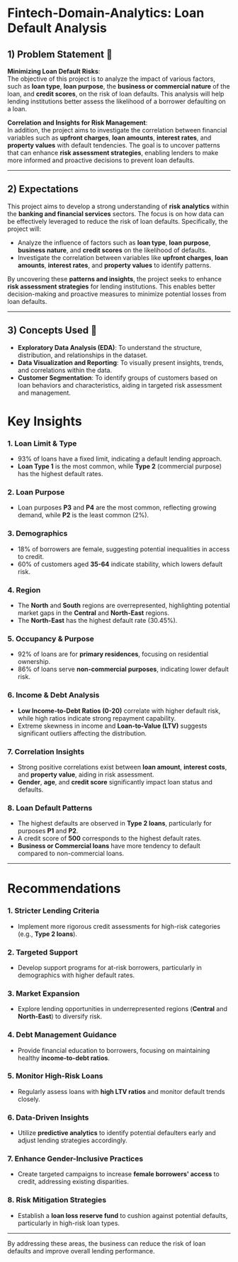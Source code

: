 # Fintech-Domain-Analytics: Loan Default Analysis

## 1) Problem Statement 👀
**Minimizing Loan Default Risks**:  
The objective of this project is to analyze the impact of various factors, such as **loan type**, **loan purpose**, the **business or commercial nature** of the loan, and **credit scores**, on the risk of loan defaults. This analysis will help lending institutions better assess the likelihood of a borrower defaulting on a loan.

**Correlation and Insights for Risk Management**:  
In addition, the project aims to investigate the correlation between financial variables such as **upfront charges**, **loan amounts**, **interest rates**, and **property values** with default tendencies. The goal is to uncover patterns that can enhance **risk assessment strategies**, enabling lenders to make more informed and proactive decisions to prevent loan defaults.

---

## 2) Expectations
This project aims to develop a strong understanding of **risk analytics** within the **banking and financial services** sectors. The focus is on how data can be effectively leveraged to reduce the risk of loan defaults. Specifically, the project will:
- Analyze the influence of factors such as **loan type**, **loan purpose**, **business nature**, and **credit scores** on the likelihood of defaults.
- Investigate the correlation between variables like **upfront charges**, **loan amounts**, **interest rates**, and **property values** to identify patterns.
  
By uncovering these **patterns and insights**, the project seeks to enhance **risk assessment strategies** for lending institutions. This enables better decision-making and proactive measures to minimize potential losses from loan defaults.

---

## 3) Concepts Used 📑
- **Exploratory Data Analysis (EDA)**: To understand the structure, distribution, and relationships in the dataset.
- **Data Visualization and Reporting**: To visually present insights, trends, and correlations within the data.
- **Customer Segmentation**: To identify groups of customers based on loan behaviors and characteristics, aiding in targeted risk assessment and management.
# Key Insights

### 1. Loan Limit & Type
- 93% of loans have a fixed limit, indicating a default lending approach.
- **Loan Type 1** is the most common, while **Type 2** (commercial purpose) has the highest default rates.

### 2. Loan Purpose
- Loan purposes **P3** and **P4** are the most common, reflecting growing demand, while **P2** is the least common (2%).

### 3. Demographics
- 18% of borrowers are female, suggesting potential inequalities in access to credit.
- 60% of customers aged **35-64** indicate stability, which lowers default risk.

### 4. Region
- The **North** and **South** regions are overrepresented, highlighting potential market gaps in the **Central** and **North-East** regions.
- The **North-East** has the highest default rate (30.45%).

### 5. Occupancy & Purpose
- 92% of loans are for **primary residences**, focusing on residential ownership.
- 86% of loans serve **non-commercial purposes**, indicating lower default risk.

### 6. Income & Debt Analysis
- **Low Income-to-Debt Ratios (0-20)** correlate with higher default risk, while high ratios indicate strong repayment capability.
- Extreme skewness in income and **Loan-to-Value (LTV)** suggests significant outliers affecting the distribution.

### 7. Correlation Insights
- Strong positive correlations exist between **loan amount**, **interest costs**, and **property value**, aiding in risk assessment.
- **Gender**, **age**, and **credit score** significantly impact loan status and defaults.

### 8. Loan Default Patterns
- The highest defaults are observed in **Type 2 loans**, particularly for purposes **P1** and **P2**.
- A credit score of **500** corresponds to the highest default rates.
- **Business or Commercial loans** have more tendency to default compared to non-commercial loans.

---

# Recommendations

### 1. Stricter Lending Criteria
- Implement more rigorous credit assessments for high-risk categories (e.g., **Type 2 loans**).

### 2. Targeted Support
- Develop support programs for at-risk borrowers, particularly in demographics with higher default rates.

### 3. Market Expansion
- Explore lending opportunities in underrepresented regions (**Central** and **North-East**) to diversify risk.

### 4. Debt Management Guidance
- Provide financial education to borrowers, focusing on maintaining healthy **income-to-debt ratios**.

### 5. Monitor High-Risk Loans
- Regularly assess loans with **high LTV ratios** and monitor default trends closely.

### 6. Data-Driven Insights
- Utilize **predictive analytics** to identify potential defaulters early and adjust lending strategies accordingly.

### 7. Enhance Gender-Inclusive Practices
- Create targeted campaigns to increase **female borrowers' access** to credit, addressing existing disparities.

### 8. Risk Mitigation Strategies
- Establish a **loan loss reserve fund** to cushion against potential defaults, particularly in high-risk loan types.

---

By addressing these areas, the business can reduce the risk of loan defaults and improve overall lending performance.

